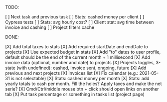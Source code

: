 TODO:

[ ] Next task and previous task
[ ] Stats: cashed money per client
[ ] Cypress tests
[ ] Stats: avg hourly cost?
[ ] Client stat: avg time between invoice and cashing
[ ] Project filters cache

DONE:

[X] Add total taxes to stats
[X] Add required startDate and endDate to projects
[X] Use expected budget in stats
[X] Add "to" dates to user profile, default should be the end of the current month + 1 millisecond
[X] Add invoice data (optional, number and date) to projects
[X] Projects toggles, 3-state (with undefined): cashed, invoice sent, ongoing, future
[X] Add previous and next projects
[X] Invoices list
[X] Fix calendar (e.g.: 2021-05-31 is not selectable)
[X] Stats: cashed money per month
[X] Stats: add yearly totals to cash per month. Fill the holes? Apply taxes and make the net serie?
[X] Cmd/Ctrl/middle mouse btn + click should open links on another tab
[X] Put task percentage or something in tasks list (project page)
